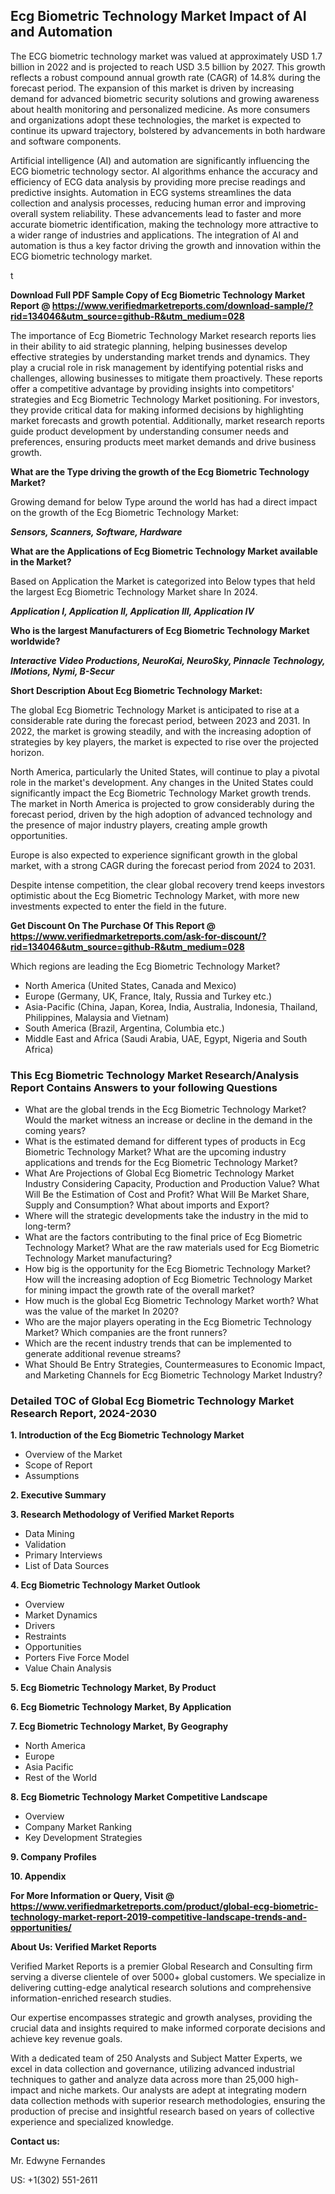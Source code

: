 <h2>Ecg Biometric Technology Market Impact of AI and Automation</h2><p>The ECG biometric technology market was valued at approximately USD 1.7 billion in 2022 and is projected to reach USD 3.5 billion by 2027. This growth reflects a robust compound annual growth rate (CAGR) of 14.8% during the forecast period. The expansion of this market is driven by increasing demand for advanced biometric security solutions and growing awareness about health monitoring and personalized medicine. As more consumers and organizations adopt these technologies, the market is expected to continue its upward trajectory, bolstered by advancements in both hardware and software components.</p><p>Artificial intelligence (AI) and automation are significantly influencing the ECG biometric technology sector. AI algorithms enhance the accuracy and efficiency of ECG data analysis by providing more precise readings and predictive insights. Automation in ECG systems streamlines the data collection and analysis processes, reducing human error and improving overall system reliability. These advancements lead to faster and more accurate biometric identification, making the technology more attractive to a wider range of industries and applications. The integration of AI and automation is thus a key factor driving the growth and innovation within the ECG biometric technology market.</p>t</p><p id="" class=""><strong>Download Full PDF Sample Copy of Ecg Biometric Technology Market Report @ <a href="https://www.verifiedmarketreports.com/download-sample/?rid=134046&utm_source=github-R&utm_medium=028" target="_blank">https://www.verifiedmarketreports.com/download-sample/?rid=134046&utm_source=github-R&utm_medium=028</a></strong></p><p>The importance of&nbsp;Ecg Biometric Technology Market research reports lies in their ability to aid strategic planning, helping businesses develop effective strategies by understanding market trends and dynamics. They play a crucial role in risk management by identifying potential risks and challenges, allowing businesses to mitigate them proactively. These reports offer a competitive advantage by providing insights into competitors' strategies and Ecg Biometric Technology Market positioning. For investors, they provide critical data for making informed decisions by highlighting market forecasts and growth potential. Additionally, market research reports guide product development by understanding consumer needs and preferences, ensuring products meet market demands and drive business growth.</p><p><strong>What are the&nbsp;Type driving the growth of the Ecg Biometric Technology Market?</strong></p><p id="" class="">Growing demand for below Type around the world has had a direct impact on the growth of the Ecg Biometric Technology Market:</p><em><strong>Sensors, Scanners, Software, Hardware</strong></em></p><strong>What are the&nbsp;Applications&nbsp;of Ecg Biometric Technology Market available in the Market?</strong></p><p id="" class="">Based on Application the Market is categorized into Below types that held the largest Ecg Biometric Technology Market share In 2024.</p><em><strong>Application I, Application II, Application III, Application IV</strong></em></p><strong>Who is the largest Manufacturers of Ecg Biometric Technology Market worldwide?</strong></p><p><em><strong>Interactive Video Productions, NeuroKai, NeuroSky, Pinnacle Technology, IMotions, Nymi, B-Secur</strong></em></p><p id="" class=""><strong>Short Description About Ecg Biometric Technology Market:</strong></p><p>The global Ecg Biometric Technology Market is anticipated to rise at a considerable rate during the forecast period, between 2023 and 2031. In 2022, the market is growing steadily, and with the increasing adoption of strategies by key players, the market is expected to rise over the projected horizon.</p><p>North America, particularly the United States, will continue to play a pivotal role in the market's development. Any changes in the United States could significantly impact the Ecg Biometric Technology Market growth trends. The market in North America is projected to grow considerably during the forecast period, driven by the high adoption of advanced technology and the presence of major industry players, creating ample growth opportunities.</p><p>Europe is also expected to experience significant growth in the global market, with a strong CAGR during the forecast period from 2024 to 2031.</p><p>Despite intense competition, the clear global recovery trend keeps investors optimistic about the Ecg Biometric Technology Market, with more new investments expected to enter the field in the future.</p><p id="" class=""><strong>Get Discount On The Purchase Of This Report @ <a href="https://www.verifiedmarketreports.com/ask-for-discount/?rid=134046&utm_source=github-R&utm_medium=028" target="_blank">https://www.verifiedmarketreports.com/ask-for-discount/?rid=134046&utm_source=github-R&utm_medium=028</a></strong></p>Which regions are leading the Ecg Biometric Technology Market?</p><ul><li>North America (United States, Canada and Mexico)</li><li>Europe (Germany, UK, France, Italy, Russia and Turkey etc.)</li><li>Asia-Pacific (China, Japan, Korea, India, Australia, Indonesia, Thailand, Philippines, Malaysia and Vietnam)</li><li>South America (Brazil, Argentina, Columbia etc.)</li><li>Middle East and Africa (Saudi Arabia, UAE, Egypt, Nigeria and South Africa)</li></ul><h3 id="" class="">This Ecg Biometric Technology Market Research/Analysis Report Contains Answers to your following Questions</h3><ul><li>What are the global trends in the Ecg Biometric Technology Market? Would the market witness an increase or decline in the demand in the coming years?</li><li>What is the estimated demand for different types of products in Ecg Biometric Technology Market? What are the upcoming industry applications and trends for the Ecg Biometric Technology Market?</li><li>What Are Projections of Global Ecg Biometric Technology Market Industry Considering Capacity, Production and Production Value? What Will Be the Estimation of Cost and Profit? What Will Be Market Share, Supply and Consumption? What about imports and Export?</li><li>Where will the strategic developments take the industry in the mid to long-term?</li><li>What are the factors contributing to the final price of Ecg Biometric Technology Market? What are the raw materials used for Ecg Biometric Technology Market manufacturing?</li><li>How big is the opportunity for the Ecg Biometric Technology Market? How will the increasing adoption of Ecg Biometric Technology Market for mining impact the growth rate of the overall market?</li><li>How much is the global Ecg Biometric Technology Market worth? What was the value of the market In 2020?</li><li>Who are the major players operating in the Ecg Biometric Technology Market? Which companies are the front runners?</li><li>Which are the recent industry trends that can be implemented to generate additional revenue streams?</li><li>What Should Be Entry Strategies, Countermeasures to Economic Impact, and Marketing Channels for Ecg Biometric Technology Market Industry?</li></ul><h3 id="" class="">Detailed TOC of Global Ecg Biometric Technology Market Research Report, 2024-2030</h3><p id="" class=""><strong>1. Introduction of the Ecg Biometric Technology Market</strong></p><ul><li>Overview of the Market</li><li>Scope of Report</li><li>Assumptions</li></ul><p id="" class=""><strong>2. Executive Summary</strong></p><p id="" class=""><strong>3. Research Methodology of Verified Market Reports</strong></p><ul><li>Data Mining</li><li>Validation</li><li>Primary Interviews</li><li>List of Data Sources</li></ul><p id="" class=""><strong>4. Ecg Biometric Technology Market Outlook</strong></p><ul><li>Overview</li><li>Market Dynamics</li><li>Drivers</li><li>Restraints</li><li>Opportunities</li><li>Porters Five Force Model</li><li>Value Chain Analysis</li></ul><p id="" class=""><strong>5. Ecg Biometric Technology Market, By Product</strong></p><p id="" class=""><strong>6. Ecg Biometric Technology Market, By Application</strong></p><p id="" class=""><strong>7. Ecg Biometric Technology Market, By Geography</strong></p><ul><li>North America</li><li>Europe</li><li>Asia Pacific</li><li>Rest of the World</li></ul><p id="" class=""><strong>8. Ecg Biometric Technology Market Competitive Landscape</strong></p><ul><li>Overview</li><li>Company Market Ranking</li><li>Key Development Strategies</li></ul><p id="" class=""><strong>9. Company Profiles</strong></p><p id="" class=""><strong>10. Appendix</strong></p><p id="" class=""><strong>For More Information or Query, Visit @ <a href="https://www.verifiedmarketreports.com/product/global-ecg-biometric-technology-market-report-2019-competitive-landscape-trends-and-opportunities/" target="_blank">https://www.verifiedmarketreports.com/product/global-ecg-biometric-technology-market-report-2019-competitive-landscape-trends-and-opportunities/</a></strong></p><p id="" class=""><strong>About Us: Verified Market Reports</strong></p><p id="" class="">Verified Market Reports is a premier Global Research and Consulting firm serving a diverse clientele of over 5000+ global customers. We specialize in delivering cutting-edge analytical research solutions and comprehensive information-enriched research studies.</p><p id="" class="">Our expertise encompasses strategic and growth analyses, providing the crucial data and insights required to make informed corporate decisions and achieve key revenue goals.</p><p id="" class="">With a dedicated team of 250 Analysts and Subject Matter Experts, we excel in data collection and governance, utilizing advanced industrial techniques to gather and analyze data across more than 25,000 high-impact and niche markets. Our analysts are adept at integrating modern data collection methods with superior research methodologies, ensuring the production of precise and insightful research based on years of collective experience and specialized knowledge.</p><p id="" class=""><strong>Contact us:</strong></p><p id="" class="">Mr. Edwyne Fernandes</p><p id="" class="">US: +1(302) 551-2611</p>